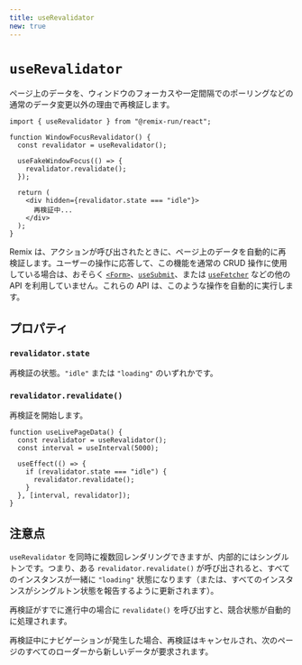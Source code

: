 ```yaml
---
title: useRevalidator
new: true
---
```


# `useRevalidator`

ページ上のデータを、ウィンドウのフォーカスや一定間隔でのポーリングなどの通常のデータ変更以外の理由で再検証します。

```tsx
import { useRevalidator } from "@remix-run/react";

function WindowFocusRevalidator() {
  const revalidator = useRevalidator();

  useFakeWindowFocus(() => {
    revalidator.revalidate();
  });

  return (
    <div hidden={revalidator.state === "idle"}>
      再検証中...
    </div>
  );
}
```

Remix は、アクションが呼び出されたときに、ページ上のデータを自動的に再検証します。ユーザーの操作に応答して、この機能を通常の CRUD 操作に使用している場合は、おそらく [`<Form>`][form-component]、[`useSubmit`][use-submit]、または [`useFetcher`][use-fetcher] などの他の API を利用していません。これらの API は、このような操作を自動的に実行します。

## プロパティ

### `revalidator.state`

再検証の状態。`"idle"` または `"loading"` のいずれかです。

### `revalidator.revalidate()`

再検証を開始します。

```tsx
function useLivePageData() {
  const revalidator = useRevalidator();
  const interval = useInterval(5000);

  useEffect(() => {
    if (revalidator.state === "idle") {
      revalidator.revalidate();
    }
  }, [interval, revalidator]);
}
```

## 注意点

`useRevalidator` を同時に複数回レンダリングできますが、内部的にはシングルトンです。つまり、ある `revalidator.revalidate()` が呼び出されると、すべてのインスタンスが一緒に `"loading"` 状態になります（または、すべてのインスタンスがシングルトン状態を報告するように更新されます）。

再検証がすでに進行中の場合に `revalidate()` を呼び出すと、競合状態が自動的に処理されます。

再検証中にナビゲーションが発生した場合、再検証はキャンセルされ、次のページのすべてのローダーから新しいデータが要求されます。

[form-component]: ../components/form
[use-fetcher]: ./use-fetcher
[use-submit]: ./use-submit

